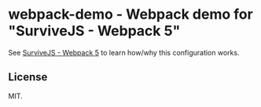 # webpack-demo - Webpack demo for "SurviveJS - Webpack 5"

See [SurviveJS - Webpack 5](http://survivejs.com/webpack/introduction/) to learn how/why this configuration works.

## License

MIT.

